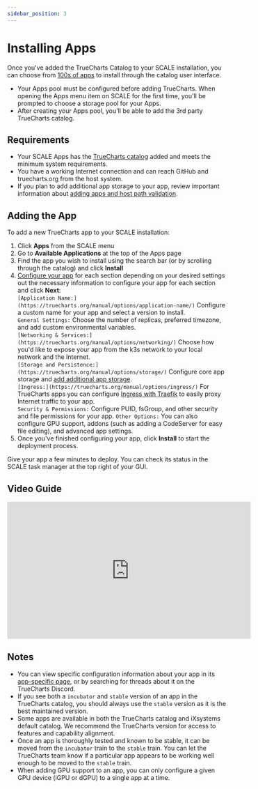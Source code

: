 ```yaml
---
sidebar_position: 3
---
```

# Installing Apps

Once you've added the TrueCharts Catalog to your SCALE installation, you can choose from [100s of apps](https://truecharts.org/charts/description_list) to install through the catalog user interface. 

- Your Apps pool must be configured before adding TrueCharts. When opening the Apps menu item on SCALE for the first time, you'll be prompted to choose a storage pool for your Apps.
- After creating your Apps pool, you'll be able to add the 3rd party TrueCharts catalog.

## Requirements

- Your SCALE Apps has the [TrueCharts catalog](https://truecharts.org/manual/guides/Adding-TrueCharts/) added and meets the minimum system requirements.
- You have a working Internet connection and can reach GitHub and truecharts.org from the host system.
- If you plan to add additional app storage to your app, review important information about [adding apps and host path validation](https://truecharts.org/manual/guides/add-storage-host-path-validation).

## Adding the App

To add a new TrueCharts app to your SCALE installation:
1. Click **Apps** from the SCALE menu
2. Go to **Available Applications** at the top of the Apps page
3. Find the app you wish to install using the search bar (or by scrolling through the catalog) and click **Install**
4. [Configure your app](https://truecharts.org/manual/options/) for each section depending on your desired settings out the necessary information to configure your app for each section and click **Next**:  
	```[Application Name:](https://truecharts.org/manual/options/application-name/)``` Configure a custom name for your app and select a version to install.  
	```General Settings:``` Choose the number of replicas, preferred timezone, and add custom environmental variables.  
	```[Networking & Services:](https://truecharts.org/manual/options/networking/)``` Choose how you'd like to expose your app from the k3s network to your local network and the Internet.  
	```[Storage and Persistence:](https://truecharts.org/manual/options/storage/)``` Configure core app storage and [add additional app storage](https://truecharts.org/manual/guides/add-storage-host-path-validation).  
	```[Ingress:](https://truecharts.org/manual/options/ingress/)``` For TrueCharts apps you can configure [Ingress with Traefik](https://truecharts.org/manual/guides/add-ingress) to easily proxy Internet traffic to your app.  
	```Security & Permissions:``` Configure PUID, fsGroup, and other security and file permissions for your app.
	```Other Options:``` You can also configure GPU support, addons (such as adding a CodeServer for easy file editing), and advanced app settings.
5. Once you've finished configuring your app, click **Install** to start the deployment process.

Give your app a few minutes to deploy. You can check its status in the SCALE task manager at the top right of your GUI.

## Video Guide

<iframe width="560" height="315" src="https://www.youtube.com/embed/9UDUMFiaXBM" title="YouTube video player" frameBorder="0" allow="accelerometer; autoplay; clipboard-write; encrypted-media; gyroscope; picture-in-picture" allowFullScreen></iframe>

## Notes
- You can view specific configuration information about your app in its [app-specific page](https://truecharts.org/charts/description_list), or by searching for threads about it on the TrueCharts Discord.
- If you see both a ```incubator``` and ```stable``` version of an app in the TrueCharts catalog, you should always use the ```stable``` version as it is the best maintained version.  
- Some apps are available in both the TrueCharts catalog and iXsystems default catalog. We recommend the TrueCharts version for access to features and capability alignment.
- Once an app is thoroughly tested and known to be stable, it can be moved from the ```incubator``` train to the ```stable``` train. You can let the TrueCharts team know if a particular app appears to be working well enough to be moved to the ```stable``` train.
- When adding GPU support to an app, you can only configure a given GPU device (iGPU or dGPU) to a single app at a time.
